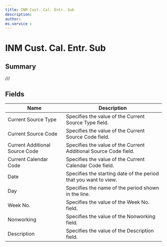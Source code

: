 ```yaml
---
title: INM Cust. Cal. Entr. Sub
description: 
author: 
ms.service : 
---
```


# INM Cust. Cal. Entr. Sub

## Summary

///

## Fields
<!-- You need to leave a space betwenn | your text and | -->

| Name | Description |
| ---- | ---- |
| Current Source Type | Specifies the value of the Current Source Type field. |
| Current Source Code | Specifies the value of the Current Source Code field. |
| Current Additional Source Code | Specifies the value of the Current Additional Source Code field. |
| Current Calendar Code | Specifies the value of the Current Calendar Code field. |
| Date | Specifies the starting date of the period that you want to view. |
| Day | Specifies the name of the period shown in the line. |
| Week No. | Specifies the value of the Week No. field. |
| Nonworking | Specifies the value of the Nonworking field. |
| Description | Specifies the value of the Description field. |
